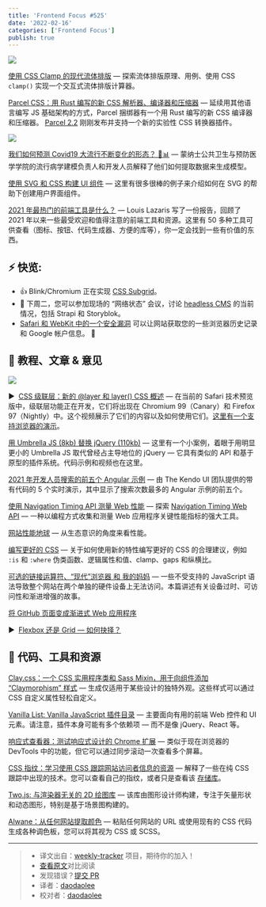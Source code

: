 ```yaml
---
title: 'Frontend Focus #525'
date: '2022-02-16'
categories: ['Frontend Focus']
publish: true
---
```


![](https://res.cloudinary.com/cpress/image/upload/w_1280,e_sharpen:60/v1642600978/xgsmvjzekdjymmomdnpk.png)

<!--以上是预览信息，图片一张或限制百字左右，前者优先-->
<!-- more -->

[使用 CSS Clamp 的现代流体排版](https://frontendfoc.us/link/118640/web "www.smashingmagazine.com") — 探索流体排版原理、用例、使用 CSS `clamp()` 实现一个交互式流体排版计算器。

[Parcel CSS：用 Rust 编写的新 CSS 解析器、编译器和压缩器](https://frontendfoc.us/link/118641/web "parceljs.org") — 延续用其他语言编写 JS 基础架构的方式，Parcel 捆绑器有一个用 Rust 编写的新 CSS 编译器和压缩器。 [Parcel 2.2](https://frontendfoc.us/link/118642/web) 刚刚发布并支持一个新的实验性 CSS 转换器插件。

![](https://copm.s3.amazonaws.com/6a5ac83d.png)

[我们如何预测 Covid19 大流行不断变化的形态？ 🦠📊](https://frontendfoc.us/link/118643/web "buildkite.com") — 蒙纳士公共卫生与预防医学学院的流行病学建模负责人和开发人员解释了他们如何提取数据来生成模型。

[使用 SVG 和 CSS 构建 UI 组件](https://frontendfoc.us/link/118644/web "ishadeed.com") — 这里有很多很棒的例子来介绍如何在 SVG 的帮助下创建用户界面组件。

[2021 年最热门的前端工具是什么？](https://frontendfoc.us/link/118671/web "css-tricks.com") — Louis Lazaris 写了一份报告，回顾了 2021 年以来一些最受欢迎和值得注意的前端工具和资源。这里有 50 多种工具可供查看（图标、按钮、代码生成器、方便的库等），你一定会找到一些有价值的东西。

## **⚡️ 快览:**

*   👍  Blink/Chromium 正在实现 [CSS Subgrid](https://frontendfoc.us/link/118645/web)。
*   📅  下周二，您可以参加现场的 “网络状态” 会议，讨论 [headless CMS](https://frontendfoc.us/link/118646/web) 的当前情况，包括 Strapi 和 Storyblok。
*   [Safari 和 WebKit 中的一个安全漏洞](https://frontendfoc.us/link/118647/web) 可以让网站获取您的一些浏览器历史记录和 Google 帐户信息。 😬

## 📙 **教程、文章 & 意见**

![](https://res.cloudinary.com/cpress/image/upload/w_1280,e_sharpen:60/v1642601686/kpzn6e3lumywhkemim9y.png)

▶  [CSS 级联层：新的 @layer 和 layer() CSS 概述](https://frontendfoc.us/link/118648/web "www.youtube.com") —  在当前的 Safari 技术预览版中，级联层功能正在开发，它们将出现在 Chromium 99（Canary）和 Firefox 97（Nightly）中。这个视频展示了它们的内容以及如何使用它们。[这里有一个支持浏览器的演示](https://frontendfoc.us/link/118649/web)。

[用 Umbrella JS (8kb) 替换 jQuery (110kb)](https://frontendfoc.us/link/118650/web "www.bennadel.com") — 这里有一个小案例，着眼于用明显更小的 Umbrella JS 取代曾经占主导地位的 jQuery — 它具有类似的 API 和基于原型的插件系统。代码示例和视频也在这里。

[2021 年开发人员搜索的前五个 Angular 示例](https://frontendfoc.us/link/118651/web "www.telerik.com") — 由 The Kendo UI 团队提供的带有代码的 5 个实时演示，其中显示了搜索次数最多的 Angular 示例的前五个。

[使用 Navigation Timing API 测量 Web 性能](https://frontendfoc.us/link/118652/web "blog.shimin.io") — 探索 [Navigation Timing Web API](https://frontendfoc.us/link/118653/web) — 一种以编程方式收集和测量 Web 应用程序关键性能指标的强大工具。

[网站性能地球](https://frontendfoc.us/link/118672/web "blog.webpagetest.org") — 从生态意识的角度来看性能。

[编写更好的 CSS](https://frontendfoc.us/link/118654/web "www.aleksandrhovhannisyan.com") — 关于如何使用新的特性编写更好的 CSS 的合理建议，例如 `:is` 和 `:where` 伪类函数、逻辑属性和值、clamp、gaps 和纵横比。

[可选的链接运算符、“现代”浏览器 和 我的妈妈](https://frontendfoc.us/link/118655/web "blog.jim-nielsen.com") — 一些不受支持的 JavaScript 语法导致整个网站在两个单独的硬件设备上无法访问。本篇讲述有关设备过时、可访问性和渐进增强的故事。

[将 GitHub 页面变成渐进式 Web 应用程序](https://frontendfoc.us/link/118656/web)

▶  [Flexbox 还是 Grid — 如何抉择？](https://frontendfoc.us/link/118657/web)  

## 🔧 **代码、工具和资源**

[Clay.css：一个 CSS 实用程序类和 Sass Mixin，用于向组件添加 “Claymorphism” 样式](https://frontendfoc.us/link/118663/web "codeadrian.github.io") — 生成仅适用于某些设计的独特外观。这些样式可以通过 CSS 自定义属性轻松自定义。

[Vanilla List: Vanilla JavaScript 插件目录](https://frontendfoc.us/link/118670/web "vanillalist.top") — 主要面向有用的前端 Web 控件和 UI 元素。请注意，插件本身可能有多个依赖项 — 而不是像 jQuery、React 等。

[响应式查看器：测试响应式设计的 Chrome 扩展](https://frontendfoc.us/link/118673/web "chrome.google.com") — 类似于现在浏览器的 DevTools 中的功能，但它可以通过同步滚动一次查看多个屏幕。

[CSS 指纹：学习使用 CSS 跟踪网站访问者信息的资源](https://frontendfoc.us/link/118665/web "csstracking.dev") — 解释了一些在纯 CSS 跟踪中出现的技术。您可以查看自己的指纹，或者只是查看该 [存储库](https://frontendfoc.us/link/118666/web)。

[Two.js: 与渲染器无关的 2D 绘图库](https://frontendfoc.us/link/118668/web "two.js.org") — 该库由图形设计师构建，专注于矢量形状和动态图形，特别是基于场景图构建的。

[Alwane：从任何网站提取颜色](https://frontendfoc.us/link/118669/web "alwane.io") — 粘贴任何网站的 URL 或使用现有的 CSS 代码生成各种调色板，您可以将其视为 CSS 或 SCSS。

---
> * 译文出自：[weekly-tracker](https://github.com/FEDarling/weekly-tracker) 项目，期待你的加入！
> * [查看原文](https://frontendfoc.us/issues/525)对比阅读
> * 发现错误？[提交 PR](https://github.com/FEDarling/weekly-tracker/blob/main/weeklys/frontend_focus/525/README.md)
> * 译者：[daodaolee](https://github.com/daodaolee)
> * 校对者：[daodaolee](https://github.com/daodaolee)
